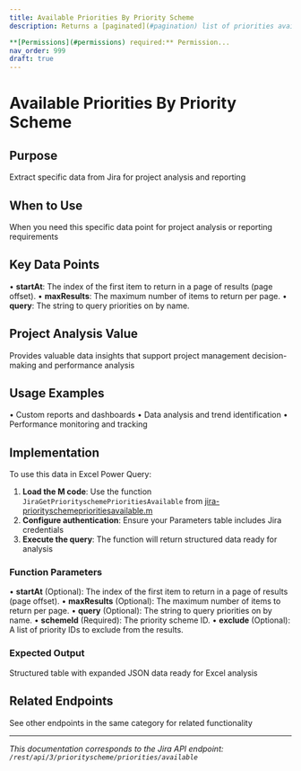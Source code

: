 ```yaml
---
title: Available Priorities By Priority Scheme
description: Returns a [paginated](#pagination) list of priorities available for adding to a priority scheme.

**[Permissions](#permissions) required:** Permission...
nav_order: 999
draft: true
---
```


# Available Priorities By Priority Scheme

## Purpose
Extract specific data from Jira for project analysis and reporting

## When to Use
When you need this specific data point for project analysis or reporting requirements

## Key Data Points
• **startAt**: The index of the first item to return in a page of results (page offset).
• **maxResults**: The maximum number of items to return per page.
• **query**: The string to query priorities on by name.

## Project Analysis Value
Provides valuable data insights that support project management decision-making and performance analysis

## Usage Examples
• Custom reports and dashboards
• Data analysis and trend identification
• Performance monitoring and tracking

## Implementation
To use this data in Excel Power Query:

1. **Load the M code**: Use the function `JiraGetPriorityschemePrioritiesAvailable` from [jira-priorityschemeprioritiesavailable.m](../assets/jira-priorityschemeprioritiesavailable.m)
2. **Configure authentication**: Ensure your Parameters table includes Jira credentials
3. **Execute the query**: The function will return structured data ready for analysis

### Function Parameters
• **startAt** (Optional): The index of the first item to return in a page of results (page offset).
• **maxResults** (Optional): The maximum number of items to return per page.
• **query** (Optional): The string to query priorities on by name.
• **schemeId** (Required): The priority scheme ID.
• **exclude** (Optional): A list of priority IDs to exclude from the results.

### Expected Output
Structured table with expanded JSON data ready for Excel analysis

## Related Endpoints
See other endpoints in the same category for related functionality

---
*This documentation corresponds to the Jira API endpoint: `/rest/api/3/priorityscheme/priorities/available`*

